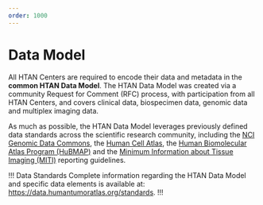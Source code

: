 ```yaml
---
order: 1000
---
```


# Data Model

All HTAN Centers are required to encode their data and metadata in the **common HTAN Data Model**. The HTAN Data Model was created via a community Request for Comment (RFC) process, with participation from all HTAN Centers, and covers clinical data, biospecimen data, genomic data and multiplex imaging data.

As much as possible, the HTAN Data Model leverages previously defined data standards across the scientific research community, including the [NCI Genomic Data Commons](https://gdc.cancer.gov/), the [Human Cell Atlas](https://www.humancellatlas.org/), the [Human Biomolecular Atlas Program (HuBMAP)](https://hubmapconsortium.org/) and the [Minimum Information about Tissue Imaging (MITI)](https://www.miti-consortium.org/) reporting guidelines.

!!! Data Standards
Complete information regarding the HTAN Data Model and specific data elements is available at: https://data.humantumoratlas.org/standards.
!!!
